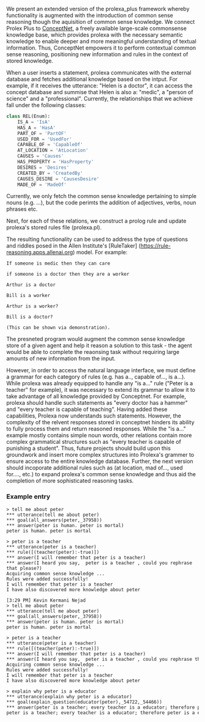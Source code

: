 We present an extended version of the prolexa_plus framework whereby functionality is augmented with the introduction of common sense reasoning though the aquisition of common sense knowledge. We connect Prolex Plus to [ConceptNet](http://conceptnet.io), a freely available large-scale commonsense knowledge base, which  provides prolexa with the necessary semantic knowledge to enable deeper and more meaningful understanding of textual information. Thus, ConceptNet empowers it to perform contextual common sense reasoning, positioning new information and rules in the context of stored knowledge.

When a user inserts a statement, prolexa communicates with the external database and fetches additional knowledge based on the intput. For example, if it receives the utterance: "Helen is a doctor", it can access the concept database and summise that Helen is also a: "medic", a "person of science" and a "professional". 
Currently, the relationships that we achieve fall under the following classes:

```python
class REL(Enum):
    IS_A = 'IsA'
    HAS_A = 'HasA'
    PART_OF = 'PartOF'
    USED_FOR = 'UsedFor'
    CAPABLE_OF = 'CapableOf'
    AT_LOCATION = 'AtLocation'
    CAUSES = 'Causes'
    HAS_PROPERTY = 'HasProperty'
    DESIRES = 'Desires'
    CREATED_BY = 'CreatedBy'
    CAUSES_DESIRE = 'CausesDesire'
    MADE_OF = 'MadeOf'
```
Currently, we only fetch the common sense knowledge pertaining to simple nouns (e.g. ...), but the code perimts the addition of adjectives, verbs, noun phrases etc. 

Next, for each of these relations, we construct a prolog rule and update prolexa's stored rules file (prolexa.pl). 

The resulting functionality can be used to address the type of questions and riddles posed in the Allen Institute's [RuleTaker] (https://rule-reasoning.apps.allenai.org) model. For example: 

```
If someone is medic then they can care

if someone is a doctor then they are a worker

Arthur is a doctor

Bill is a worker
 
Arthur is a worker?

Bill is a doctor?

(This can be shown via demonstration).
```
The presneted program would augment the common sense knowledge store of a given agent and help it reason a solution to this task - the agent would be able to complete the reaonsing task without requiring large amounts of new information from the input. 

However, in order to access the natural language interface, we must define a grammar for each category of rules (e.g. has a.., capable of..., is a...). 
While prolexa was already equipped to handle any "is a..." rule ("Peter is a teacher" for example), it was necessary to extend its grammar to allow it to take advantage of all knowledge provided by Conceptnet. For example, prolexa should handle such statements as "every doctor has a hammer" and "every teacher is capable of teaching". Having added these capabilities, Prolexa now understands such statements. However, the complexity of the relvent responses stored in conceptnet hinders its ability to fully process them and return reasoned responses. While the "is a..." example mostly contains simple noun words, other relations contain more complex grammatical structures such as "every teacher is capable of punishing a student". Thus, future projects should build upon this groundwork and insert more complex structures into Prolexa's grammer to ensure access to the entire knowledge database. Further, the next version should incoporate additional rules such as (at location, mad of..., used for...., etc.) to expand prolexa's common sense knowledge and thus aid the completion of more sophisticated reasoning tasks. 

### Example entry
```shell
> tell me about peter 
*** utterance(tell me about peter)
*** goal(all_answers(peter,_37958))
*** answer(peter is human. peter is mortal)
peter is human. peter is mortal

> peter is a teacher 
*** utterance(peter is a teacher)
*** rule([(teacher(peter):-true)])
*** answer(I will remember that peter is a teacher)
*** answer(I heard you say,  peter is a teacher , could you rephrase that please?)
Acquiring common sense knowledge ...
Rules were added successfully!
I will remember that peter is a teacher
I have also discovered more knowledge about peter

[3:29 PM] Kevin Kermani Nejad
> tell me about peter 
*** utterance(tell me about peter)
*** goal(all_answers(peter,_37958))
*** answer(peter is human. peter is mortal)
peter is human. peter is mortal

> peter is a teacher 
*** utterance(peter is a teacher)
*** rule([(teacher(peter):-true)])
*** answer(I will remember that peter is a teacher)
*** answer(I heard you say,  peter is a teacher , could you rephrase that please?)
Acquiring common sense knowledge ...
Rules were added successfully!
I will remember that peter is a teacher
I have also discovered more knowledge about peter

> explain why peter is a educator 
*** utterance(explain why peter is a educator)
*** goal(explain_question(educator(peter),_54722,_54466))
*** answer(peter is a teacher; every teacher is a educator; therefore peter is a educator)
peter is a teacher; every teacher is a educator; therefore peter is a educator
```





